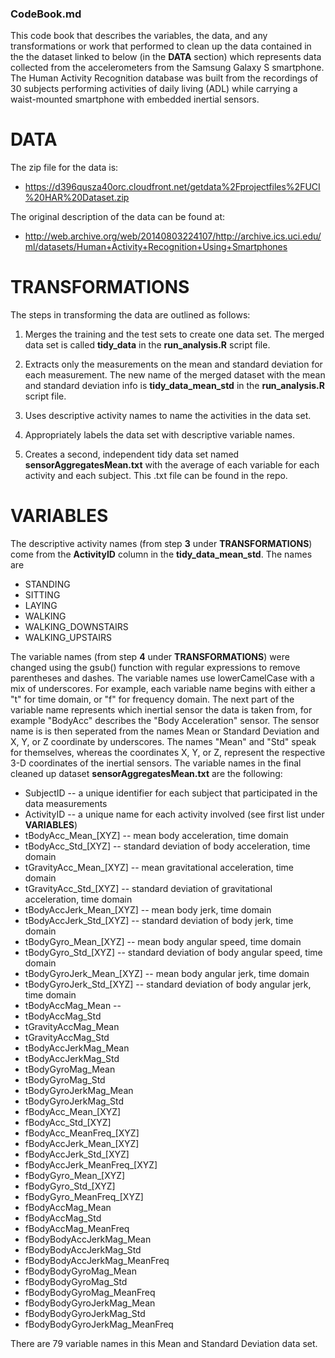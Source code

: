 ### CodeBook.md

This code book that describes the variables, the data, and any transformations or work that performed to clean up the data contained in the the dataset linked to below (in the **DATA** section) which represents data collected from the accelerometers from the Samsung Galaxy S smartphone.  The Human Activity Recognition database was built from the recordings of 30 subjects performing activities of daily living (ADL) while carrying a waist-mounted smartphone with embedded inertial sensors.

# DATA
The zip file for the data is:

* <https://d396qusza40orc.cloudfront.net/getdata%2Fprojectfiles%2FUCI%20HAR%20Dataset.zip>

The original description of the data can be found at:

* <http://web.archive.org/web/20140803224107/http://archive.ics.uci.edu/ml/datasets/Human+Activity+Recognition+Using+Smartphones>


# TRANSFORMATIONS
The steps in transforming the data are outlined as follows:

1. Merges the training and the test sets to create one data set.  The merged data set is called **tidy_data** in the **run_analysis.R** script file.

2. Extracts only the measurements on the mean and standard deviation for each measurement. The new name of the merged dataset with the mean and standard deviation info is **tidy_data_mean_std** in the **run_analysis.R** script file.

3. Uses descriptive activity names to name the activities in the data set.

4. Appropriately labels the data set with descriptive variable names. 

5. Creates a second, independent tidy data set named **sensorAggregatesMean.txt** with the average of each variable for each activity and each subject.  This .txt file can be found in the repo.

# VARIABLES
The descriptive activity names (from step **3** under **TRANSFORMATIONS**) come from the **ActivityID** column in the **tidy_data_mean_std**.  The names are 

* STANDING
* SITTING
* LAYING 
* WALKING
* WALKING_DOWNSTAIRS
* WALKING_UPSTAIRS

The variable names (from step **4** under **TRANSFORMATIONS**) were changed using the gsub() function with regular expressions to remove parentheses and dashes.  The variable names use lowerCamelCase with a mix of underscores.  For example, each variable name begins with either a "t" for time domain, or "f" for frequency domain.  The next part of the variable name represents which inertial sensor the data is taken from, for example "BodyAcc" describes the "Body Acceleration" sensor.  The sensor name is is then seperated from the names Mean or Standard Deviation and X, Y, or Z coordinate by underscores.  The names "Mean" and "Std" speak for themselves, whereas the coordinates X, Y, or Z, represent the respective 3-D coordinates of the inertial sensors.  The variable names in the final cleaned up dataset **sensorAggregatesMean.txt** are the following:

* SubjectID		-- a unique identifier for each subject that participated in the data measurements
* ActivityID		-- a unique name for each activity involved (see first list under **VARIABLES**)
* tBodyAcc_Mean_[XYZ] 	-- mean body acceleration, time domain
* tBodyAcc_Std_[XYZ] 	-- standard deviation of body acceleration, time domain
* tGravityAcc_Mean_[XYZ] 	-- mean gravitational acceleration, time domain
* tGravityAcc_Std_[XYZ] 		-- standard deviation of gravitational acceleration, time domain
* tBodyAccJerk_Mean_[XYZ] 	-- mean body jerk, time domain
* tBodyAccJerk_Std_[XYZ] 	-- standard deviation of body jerk, time domain
* tBodyGyro_Mean_[XYZ] 		-- mean body angular speed, time domain
* tBodyGyro_Std_[XYZ] 		-- standard deviation of body angular speed, time domain
* tBodyGyroJerk_Mean_[XYZ] 		-- mean body angular jerk, time domain
* tBodyGyroJerk_Std_[XYZ] 		-- standard deviation of body angular jerk, time domain
* tBodyAccMag_Mean 		-- 
* tBodyAccMag_Std
* tGravityAccMag_Mean
* tGravityAccMag_Std
* tBodyAccJerkMag_Mean
* tBodyAccJerkMag_Std
* tBodyGyroMag_Mean
* tBodyGyroMag_Std
* tBodyGyroJerkMag_Mean
* tBodyGyroJerkMag_Std
* fBodyAcc_Mean_[XYZ]
* fBodyAcc_Std_[XYZ]
* fBodyAcc_MeanFreq_[XYZ]
* fBodyAccJerk_Mean_[XYZ]
* fBodyAccJerk_Std_[XYZ]
* fBodyAccJerk_MeanFreq_[XYZ]
* fBodyGyro_Mean_[XYZ]
* fBodyGyro_Std_[XYZ]
* fBodyGyro_MeanFreq_[XYZ]
* fBodyAccMag_Mean
* fBodyAccMag_Std
* fBodyAccMag_MeanFreq
* fBodyBodyAccJerkMag_Mean
* fBodyBodyAccJerkMag_Std
* fBodyBodyAccJerkMag_MeanFreq
* fBodyBodyGyroMag_Mean
* fBodyBodyGyroMag_Std
* fBodyBodyGyroMag_MeanFreq
* fBodyBodyGyroJerkMag_Mean
* fBodyBodyGyroJerkMag_Std
* fBodyBodyGyroJerkMag_MeanFreq

There are 79 variable names in this Mean and Standard Deviation data set.
